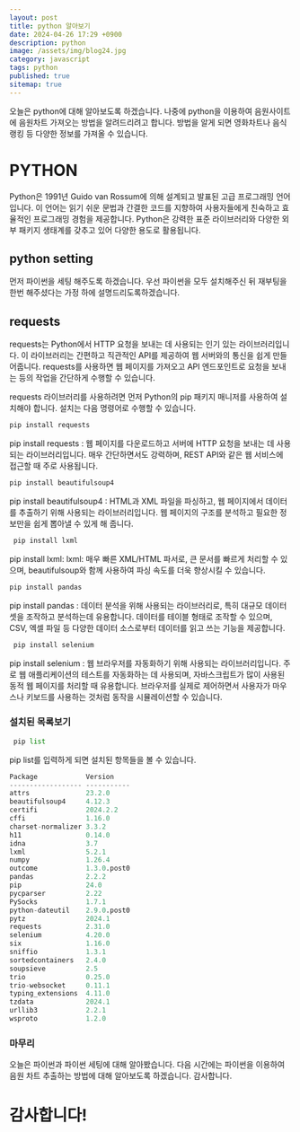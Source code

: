```yaml
---
layout: post
title: python 알아보기
date: 2024-04-26 17:29 +0900
description: python
image: /assets/img/blog24.jpg
category: javascript 
tags: python
published: true
sitemap: true
---
```


오늘은 python에 대해 알아보도록 하겠습니다. 나중에 python을 이용하여 음원사이트에 음원차트 가져오는 방법을 알려드리려고 합니다. 방법을 알게 되면 영화차트나 음식 랭킹 등 다양한 정보를 가져올 수 있습니다.

# PYTHON
Python은 1991년 Guido van Rossum에 의해 설계되고 발표된 고급 프로그래밍 언어입니다. 이 언어는 읽기 쉬운 문법과 간결한 코드를 지향하여 사용자들에게 친숙하고 효율적인 프로그래밍 경험을 제공합니다. Python은 강력한 표준 라이브러리와 다양한 외부 패키지 생태계를 갖추고 있어 다양한 용도로 활용됩니다.

## python setting
먼저 파이썬을 세팅 해주도록 하겠습니다. 우선 파이썬을 모두 설치해주신 뒤 재부팅을 한번 해주셨다는 가정 하에 설명드리도록하겠습니다.

## requests
requests는 Python에서 HTTP 요청을 보내는 데 사용되는 인기 있는 라이브러리입니다. 이 라이브러리는 간편하고 직관적인 API를 제공하여 웹 서버와의 통신을 쉽게 만들어줍니다. requests를 사용하면 웹 페이지를 가져오고 API 엔드포인트로 요청을 보내는 등의 작업을 간단하게 수행할 수 있습니다.

requests 라이브러리를 사용하려면 먼저 Python의 pip 패키지 매니저를 사용하여 설치해야 합니다. 설치는 다음 명령어로 수행할 수 있습니다.

````python
pip install requests 
````
 pip install requests : 웹 페이지를 다운로드하고 서버에 HTTP 요청을 보내는 데 사용되는 라이브러리입니다. 매우 간단하면서도 강력하며, REST API와 같은 웹 서비스에 접근할 때 주로 사용됩니다.

````python
pip install beautifulsoup4
````
pip install beautifulsoup4 : HTML과 XML 파일을 파싱하고, 웹 페이지에서 데이터를 추출하기 위해 사용되는 라이브러리입니다. 웹 페이지의 구조를 분석하고 필요한 정보만을 쉽게 뽑아낼 수 있게 해 줍니다.

````python
 pip install lxml
````
pip install lxml: lxml: 매우 빠른 XML/HTML 파서로, 큰 문서를 빠르게 처리할 수 있으며, beautifulsoup와 함께 사용하여 파싱 속도를 더욱 향상시킬 수 있습니다.

````python
pip install pandas
````
 pip install pandas : 데이터 분석을 위해 사용되는 라이브러리로, 특히 대규모 데이터셋을 조작하고 분석하는데 유용합니다. 데이터를 테이블 형태로 조작할 수 있으며, CSV, 엑셀 파일 등 다양한 데이터 소스로부터 데이터를 읽고 쓰는 기능을 제공합니다.

````python
 pip install selenium
````
pip install selenium : 웹 브라우저를 자동화하기 위해 사용되는 라이브러리입니다. 주로 웹 애플리케이션의 테스트를 자동화하는 데 사용되며, 자바스크립트가 많이 사용된 동적 웹 페이지를 처리할 때 유용합니다. 브라우저를 실제로 제어하면서 사용자가 마우스나 키보드를 사용하는 것처럼 동작을 시뮬레이션할 수 있습니다.

### 설치된 목록보기
````python
 pip list
````
pip list를 입력하게 되면 설치된 항목들을 볼 수 있습니다.
````python
Package            Version
------------------ -----------
attrs              23.2.0
beautifulsoup4     4.12.3
certifi            2024.2.2
cffi               1.16.0
charset-normalizer 3.3.2
h11                0.14.0
idna               3.7
lxml               5.2.1
numpy              1.26.4
outcome            1.3.0.post0
pandas             2.2.2
pip                24.0
pycparser          2.22
PySocks            1.7.1
python-dateutil    2.9.0.post0
pytz               2024.1
requests           2.31.0
selenium           4.20.0
six                1.16.0
sniffio            1.3.1
sortedcontainers   2.4.0
soupsieve          2.5
trio               0.25.0
trio-websocket     0.11.1
typing_extensions  4.11.0
tzdata             2024.1
urllib3            2.2.1
wsproto            1.2.0
````
### 마무리
오늘은 파이썬과 파이썬 세팅에 대해 알아봤습니다. 다음 시간에는 파이썬을 이용하여 음원 차트 추출하는 방법에 대해 알아보도록 하겠습니다. 감사합니다.

# 감사합니다!
